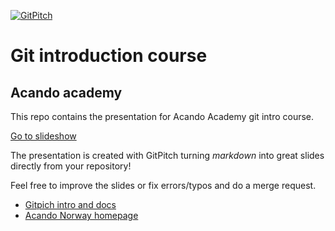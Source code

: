 [![GitPitch](https://gitpitch.com/assets/badge.svg)](https://gitpitch.com/esb1/git-presentation/master?t=sky)
# Git introduction course
## Acando academy

This repo contains the presentation for Acando Academy git intro course.

[Go to slideshow](https://gitpitch.com/esb1/git-presentation/master?grs=gitlab&t=sky)

The presentation is created with GitPitch turning _markdown_ into great slides directly from your repository!

Feel free to improve the slides or fix errors/typos and do a merge request.

- [Gitpich intro and docs](https://github.com/gitpitch/gitpitch)
- [Acando Norway homepage](https://acando.no)
